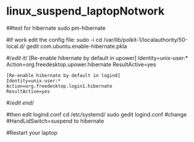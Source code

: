 # linux_suspend_laptopNotwork

##test for hibernate
sudo pm-hibernate

#if work edit the config file:
sudo -i
cd /var/lib/polkit-1/localauthority/50-local.d/
gedit com.ubuntu.enable-hibernate.pkla

#/*edit it*/
    [Re-enable hibernate by default in upower]
    Identity=unix-user:*
    Action=org.freedesktop.upower.hibernate
    ResultActive=yes

    [Re-enable hibernate by default in logind]
    Identity=unix-user:*
    Action=org.freedesktop.login1.hibernate
    ResultActive=yes
#/*edit end*/

#then edit logind.conf
cd /etc/systemd/
sudo gedit logind.conf
#change #HandLidSwitch=suspend to hibernate

#Restart your laptop 
    
